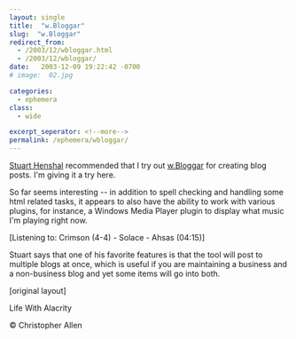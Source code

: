 ```yaml
---
layout: single
title:  "w.Bloggar"
slug:  "w.Bloggar"
redirect_from:
  - /2003/12/wbloggar.html
  - /2003/12/wbloggar/
date:   2003-12-09 19:22:42 -0700
# image:  02.jpg

categories:
  - ephemera
class:
  - wide

excerpt_seperator: <!--more-->
permalink: /ephemera/wbloggar/
---
```


[Stuart Henshal](https://web.archive.org/web/20050205095807/http://www.henshall.com/blog/) recommended that I try out [w.Bloggar](http://wbloggar.com/) for creating blog posts. I'm giving it a try here.
<!--more-->
So far seems interesting -- in addition to spell checking and handling some html related tasks, it appears to also have the ability to work with various plugins, for instance, a Windows Media Player plugin to display what music I'm playing right now.

\[Listening to: Crimson (4-4) - Solace - Ahsas (04:15)\]

 
Stuart says that one of his favorite features is that the tool will post to multiple blogs at once, which is useful if you are maintaining a business and a non-business blog and yet some items will go into both.

[original layout]


Life With Alacrity

© Christopher Allen